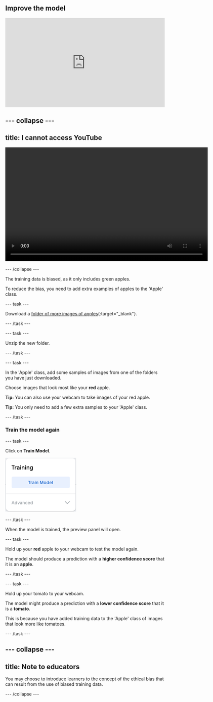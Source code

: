 ## Improve the model

<html>
  <div style="position: relative; overflow: hidden; padding-top: 56.25%;">
    <iframe style="position: absolute; top: 0; left: 0; right: 0; width: 100%; height: 100%; border: none;" src="https://www.youtube.com/embed/s-UoG3US_Jg?rel=0&cc_load_policy=1" allowfullscreen allow="accelerometer; autoplay; clipboard-write; encrypted-media; gyroscope; picture-in-picture; web-share"></iframe>
  </div>
</html>

--- collapse ---
---
title: I cannot access YouTube
---

<video width="640" height="360" controls>
  <source src="images/XXXXXXXXXXX.mp4" type="video/mp4">
Your browser does not support the video tag.
</video>

--- /collapse ---

The training data is biased, as it only includes green apples.

To reduce the bias, you need to add extra examples of apples to the 'Apple' class.

--- task ---

Download a [folder of more images of apples](https://drive.google.com/drive/folders/1OIuoG7go72c7QririIpykJ4tW-arrtfA){:target="_blank"}.

--- /task ---

--- task ---

Unzip the new folder.

--- /task ---

--- task ---

In the 'Apple' class, add some samples of images from one of the folders you have just downloaded.

Choose images that look most like your **red** apple.

**Tip:** You can also use your webcam to take images of your red apple.

**Tip:** You only need to add a few extra samples to your 'Apple' class.

--- /task ---

### Train the model again

--- task ---

Click on **Train Model**.

![The 'Train Model' button.](images/train_model.png)

--- /task ---

When the model is trained, the preview panel will open.

--- task ---

Hold up your **red** apple to your webcam to test the model again.

The model should produce a prediction with a **higher confidence score** that it is an **apple**.
 
--- /task ---

--- task ---

Hold up your tomato to your webcam.

The model might produce a prediction with a **lower confidence score** that it is a **tomato**.

This is because you have added training data to the 'Apple' class of images that look more like tomatoes.

--- /task ---

--- collapse ---
---
title: Note to educators
---

You may choose to introduce learners to the concept of the ethical bias that can result from the use of biased training data.

--- /collapse ---
